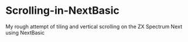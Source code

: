 # Scrolling-in-NextBasic
My rough attempt of tiling and vertical scrolling on the ZX Spectrum Next using NextBasic
